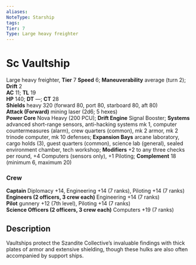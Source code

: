 ```yaml
---
aliases: 
NoteType: Starship
tags: 
Tier: 7
Type: Large heavy freighter
---
```


# Sc Vaultship

Large heavy freighter, **Tier** 7 
**Speed** 6; **Maneuverability** average (turn 2); **Drift** 2  
**AC** 11; **TL** 19  
**HP** 140; **DT** —; **CT** 28  
**Shields** heavy 320 (forward 80, port 80, starboard 80, aft 80)  
**Attack (Forward)** mining laser (2d6; 5 hexes)  
**Power Core** Nova Heavy (200 PCU); **Drift Engine** Signal Booster; **Systems** advanced short-range sensors, anti-hacking systems mk 1, computer countermeasures (alarm), crew quarters (common), mk 2 armor, mk 2 trinode computer, mk 10 defenses; **Expansion Bays** arcane laboratory, cargo holds (3), guest quarters (common), science lab (general), sealed environment chamber, tech workshop; **Modifiers** +2 to any three checks per round, +4 Computers (sensors only), +1 Piloting; **Complement** 18 (minimum 6, maximum 20)

### Crew

**Captain** Diplomacy +14, Engineering +14 (7 ranks), Piloting +14 (7 ranks)  
**Engineers (2 officers, 3 crew each)** Engineering +14 (7 ranks)  
**Pilot** gunnery +12 (7th level), Piloting +14 (7 ranks)  
**Science Officers (2 officers, 3 crew each)** Computers +19 (7 ranks)

## Description

Vaultships protect the Szandite Collective’s invaluable findings with thick plates of armor and extensive shielding, though these hulks are also often accompanied by support ships.